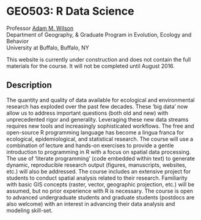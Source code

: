 # GEO503: R Data Science

Professor <a href="http://adamwilson.us"> Adam M. Wilson </a><br>
Department of Geography, & Graduate Program in Evolution, Ecology and Behavior <br> 
University at Buffalo, Buffalo, NY

<i class="fa fa-exclamation-triangle" style="color:red" aria-hidden="true"></i> This website is currently under construction and does not contain the full materials for the course.  It will not be completed until August 2016.

## Description
The quantity and quality of data available for ecological and environmental research has exploded over the past few decades. These ‘big data’ now allow us to address important questions (both old and new) with unprecedented rigor and generality.  Leveraging these new data streams requires new tools and increasingly sophisticated workflows. The free and open-source R programming language has become a lingua franca for ecological, epidemiological, and statistical research.  The course will use a combination of lecture and hands-on exercises to provide a gentle introduction to programming in R with a focus on spatial data processing.  The use of ‘literate programming’ (code embedded within text) to generate dynamic, reproducible research output (figures, manuscripts, websites, etc.) will also be addressed. The course includes an extensive project for students to conduct spatial analysis related to their research. Familiarity with basic GIS concepts (raster, vector, geographic projection, etc.) will be assumed, but no prior experience with R is necessary.  The course is open to advanced undergraduate students and graduate students (postdocs are also welcome) with an interest in advancing their data analysis and modeling skill-set. 
